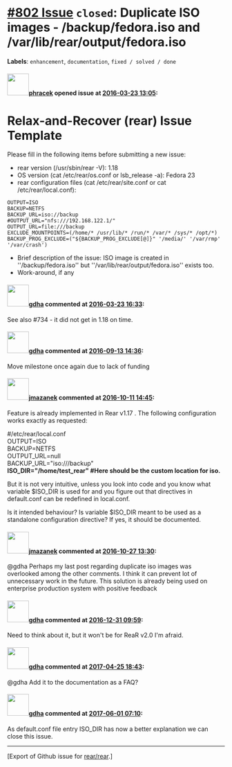 [\#802 Issue](https://github.com/rear/rear/issues/802) `closed`: Duplicate ISO images - /backup/fedora.iso and /var/lib/rear/output/fedora.iso
==============================================================================================================================================

**Labels**: `enhancement`, `documentation`, `fixed / solved / done`

#### <img src="https://avatars.githubusercontent.com/u/3416672?u=8867c1fd5f4ffa568d781775ab6110624b2dccd4&v=4" width="50">[phracek](https://github.com/phracek) opened issue at [2016-03-23 13:05](https://github.com/rear/rear/issues/802):

Relax-and-Recover (rear) Issue Template
=======================================

Please fill in the following items before submitting a new issue:

-   rear version (/usr/sbin/rear -V): 1.18
-   OS version (cat /etc/rear/os.conf or lsb\_release -a): Fedora 23
-   rear configuration files (cat /etc/rear/site.conf or cat
    /etc/rear/local.conf):

<!-- -->

    OUTPUT=ISO
    BACKUP=NETFS
    BACKUP_URL=iso://backup
    #OUTPUT_URL="nfs:///192.168.122.1/"
    OUTPUT_URL=file:///backup
    EXCLUDE_MOUNTPOINTS=(/home/* /usr/lib/* /run/* /var/* /sys/* /opt/*)
    BACKUP_PROG_EXCLUDE=("${BACKUP_PROG_EXCLUDE[@]}" '/media/' '/var/rmp' '/var/crash')

-   Brief description of the issue: ISO image is created in
    ''/backup/fedora.iso'' but ''/var/lib/rear/output/fedora.iso''
    exists too.
-   Work-around, if any

#### <img src="https://avatars.githubusercontent.com/u/888633?u=cdaeb31efcc0048d3619651aa18dd4b76e636b21&v=4" width="50">[gdha](https://github.com/gdha) commented at [2016-03-23 16:33](https://github.com/rear/rear/issues/802#issuecomment-200426100):

See also \#734 - it did not get in 1.18 on time.

#### <img src="https://avatars.githubusercontent.com/u/888633?u=cdaeb31efcc0048d3619651aa18dd4b76e636b21&v=4" width="50">[gdha](https://github.com/gdha) commented at [2016-09-13 14:36](https://github.com/rear/rear/issues/802#issuecomment-246702147):

Move milestone once again due to lack of funding

#### <img src="https://avatars.githubusercontent.com/u/16332741?v=4" width="50">[jmazanek](https://github.com/jmazanek) commented at [2016-10-11 14:45](https://github.com/rear/rear/issues/802#issuecomment-252938524):

Feature is already implemented in Rear v1.17 . The following
configuration works exactly as requested:

\#/etc/rear/local.conf  
OUTPUT=ISO  
BACKUP=NETFS  
OUTPUT\_URL=null  
BACKUP\_URL="iso:///backup"  
**ISO\_DIR="/home/test\_rear" \#Here should be the custom location for
iso.**

But it is not very intuitive, unless you look into code and you know
what variable $ISO\_DIR is used for and you figure out that directives
in default.conf can be redefined in local.conf.

Is it intended behaviour? Is variable $ISO\_DIR meant to be used as a
standalone configuration directive? If yes, it should be documented.

#### <img src="https://avatars.githubusercontent.com/u/16332741?v=4" width="50">[jmazanek](https://github.com/jmazanek) commented at [2016-10-27 13:30](https://github.com/rear/rear/issues/802#issuecomment-256641051):

@gdha Perhaps my last post regarding duplicate iso images was overlooked
among the other comments. I think it can prevent lot of unnecessary work
in the future. This solution is already being used on enterprise
production system with positive feedback

#### <img src="https://avatars.githubusercontent.com/u/888633?u=cdaeb31efcc0048d3619651aa18dd4b76e636b21&v=4" width="50">[gdha](https://github.com/gdha) commented at [2016-12-31 09:59](https://github.com/rear/rear/issues/802#issuecomment-269858220):

Need to think about it, but it won't be for ReaR v2.0 I'm afraid.

#### <img src="https://avatars.githubusercontent.com/u/888633?u=cdaeb31efcc0048d3619651aa18dd4b76e636b21&v=4" width="50">[gdha](https://github.com/gdha) commented at [2017-04-25 18:43](https://github.com/rear/rear/issues/802#issuecomment-297127174):

@gdha Add it to the documentation as a FAQ?

#### <img src="https://avatars.githubusercontent.com/u/888633?u=cdaeb31efcc0048d3619651aa18dd4b76e636b21&v=4" width="50">[gdha](https://github.com/gdha) commented at [2017-06-01 07:10](https://github.com/rear/rear/issues/802#issuecomment-305408523):

As default.conf file entry ISO\_DIR has now a better explanation we can
close this issue.

------------------------------------------------------------------------

\[Export of Github issue for
[rear/rear](https://github.com/rear/rear).\]
